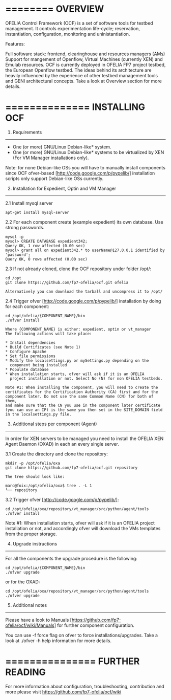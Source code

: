 ========
OVERVIEW
========

OFELIA Control Framework (OCF) is a set of software tools for testbed
management. It controls experimentation life-cycle; reservation,
instantiation, configuration, monitoring and uninistantiation.

Features:

Full software stack: frontend, clearinghouse and resources managers
(AMs) Support for mangement of Openflow, Virtual Machines (currently XEN)
and Emulab resources.
OCF is currently deployed in OFELIA FP7 project testbed, the European
Openflow testbed. The ideas behind its architecture are heavily influenced
by the experience of other testbed management tools and GENI architectural
concepts. Take a look at Overview section for more details.


==============
INSTALLING OCF
==============

1. Requirements
---------------

* One (or more) GNU/Linux Debian-like* system.
* One (or more) GNU/Linux Debian-like* systems to be virtualized by XEN (For VM
Manager installations only).

Note: for none Debian-like OSs you will have to manually install components since
OCF ofver-based [http://code.google.com/p/pypelib/] installation scripts only
support Debian-like OSs currently.


2. Installation for Expedient, Optin and VM Manager
---------------------------------------------------

2.1 Install mysql server

    apt-get install mysql-server

2.2 For each component create (example expedient) its own database. Use 
    strong passwords.

    mysql -p
    mysql> CREATE DATABASE expedient342;
    Query OK, 1 row affected (0.00 sec)
    mysql> grant all on expedient342.* to userName@127.0.0.1 identified by 'password';
    Query OK, 0 rows affected (0.00 sec)

2.3 If not already cloned, clone the OCF repository under folder /opt/:

    cd /opt
    git clone https://github.com/fp7-ofelia/ocf.git ofelia

    Alternatively you can download the tarball and uncompress it to /opt/

2.4 Trigger ofver [http://code.google.com/p/pypelib/] installation by 
    doing for each component:

    cd /opt/ofelia/{COMPONENT_NAME}/bin
    ./ofver install

    Where {COMPONENT_NAME} is either: expedient, optin or vt_manager
    The following actions will take place:

    * Install dependencies
    * Build Certificates (see Note 1)
    * Configure Apache
    * Set file permissions
    * Modify the localsettings.py or mySettings.py depending on the 
      component being installed
    * Populate database
    * When installation starts, ofver will ask if it is an OFELIA
      project installation or not. Select No (N) for non OFELIA testbeds.

    Note #1: When installing the component, you will need to create the
    certificates for the Certification Authority (CA) first and for the
    component later. Do not use the same Common Name (CN) for both of them,
    and make sure that the CN you use in the component later certificate
    (you can use an IP) is the same you then set in the SITE_DOMAIN field
    in the localsettings.py file.


3. Additional steps per component (Agent)
-----------------------------------------

In order for XEN servers to be managed you need to install the OFELIA XEN
Agent Daemon (OXAD) in each an every single server.

3.1 Create the directory and clone the repository:

    mkdir -p /opt/ofelia/oxa
    git clone https://github.com/fp7-ofelia/ocf.git repository

    The tree should look like:

    marc@foix:/opt/ofelia/oxa$ tree . -L 1
    └── repository
    
3.2 Trigger ofver [http://code.google.com/p/pypelib/]:

    cd /opt/ofelia/oxa/repository/vt_manager/src/python/agent/tools
    ./ofver install

Note #1: When installation starts, ofver will ask if it is an OFELIA
project installation or not, and accordingly ofver will download the
VMs templates from the proper storage.


4. Upgrade instructions
-----------------------

For all the components the upgrade procedure is the following:

    cd /opt/ofelia/{COMPONENT_NAME}/bin
    ./ofver upgrade

or for the OXAD:

    cd /opt/ofelia/oxa/repository/vt_manager/src/python/agent/tools
    ./ofver upgrade


5. Additional notes
-------------------

Please have a look to Manuals [https://github.com/fp7-ofelia/ocf/wiki/Manuals]
for further component configuration.

You can use -f force flag on ofver to force installations/upgrades. Take a look
at ./ofver -h help information for more details.


===============
FURTHER READING
===============

For more information about configuration, troubleshooting, contribution and
more please visit https://github.com/fp7-ofelia/ocf/wiki


